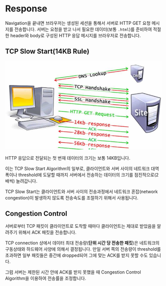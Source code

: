 # Response

Navigation을 끝내면 브라우저는 생성된 세션을 통해서 서버로 HTTP GET 요청 메시지를 전송합니다. 서버는 요청을 받고 나서 필요한 데이터(보통 `.html`)를 준비하여 적절한 header와 body로 구성된 HTTP 응답 메시지를 브라우저로 전송합니다.

## TCP Slow Start(14KB Rule)

<p align="center">
    <img src="../_images/tcp_slow_start.jpg" alt="TCP Slow Start" />
</p>

HTTP 응답으로 전달되는 첫 번재 데이터의 크기는 보통 14KB입니다.

이는 TCP Slow Start Algorithm의 일부로, 클라이언트와 서버 사이의 네트워크 대역폭이나 threshold에 도달할 때까지 서버에서 전송하는 데이터의 크기를 점진적으로(2배씩) 늘려갑니다.

TCP Slow Start는 클라이언트와 서버 사이의 전송과정에서 네트워크 혼잡(network congestion)이 발생하지 않도록 전송속도를 조절하기 위해서 사용됩니다.

## Congestion Control

서버로부터 TCP 패킷이 클라이언트로 도착할 때마다 클라이언트는 제대로 받았음을 알려주기 위해서 ACK 패킷을 전송합니다.

TCP connection 상에서 데이터 최대 전송량(**단위 시간 당 전송한 패킷**)은 네트워크의 구동상태와 하드웨어 사양에 의해서 결정됩니다. 만일 서버 쪽의 전송량이 threshold를 초과하면 일부 패킷들은 중간에 dropped되어 그에 맞는 ACK를 받지 못할 수도 있습니다.

그럼 서버는 제한된 시간 안에 ACK를 받지 못했을 때 Congestion Control Algorithm을 이용하여 전송률을 조정합니다.
